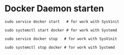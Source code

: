 # Docker Daemon starten

```
sudo service docker start   # for work with SysVinit
```

```
sudo systemctl start docker # for work with Systemd
```

```
sudo service docker stop   # for work with SysVinit
```

```
sudo systemctl stop docker # for work with Systemd
```
